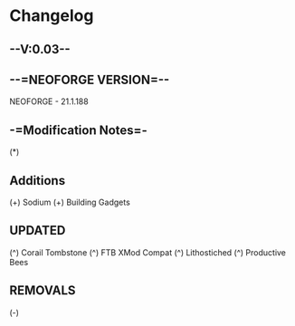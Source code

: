 # Changelog

## **--V:0.03--**

## **--=NEOFORGE VERSION=--**

NEOFORGE - 21.1.188

## **-=Modification Notes=-**

(*) 
 
## **Additions**

(+) Sodium
(+) Building Gadgets

## **UPDATED**

(^) Corail Tombstone
(^) FTB XMod Compat
(^) Lithostiched
(^) Productive Bees

## **REMOVALS**

(-)
